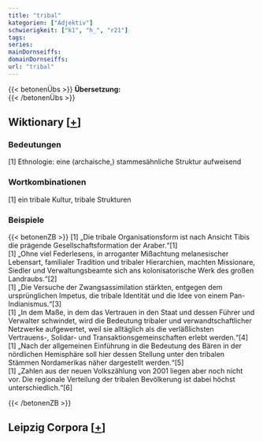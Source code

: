 ```yaml
---
title: "tribal"
kategorien: ["Adjektiv"]
schwierigkeit: ["k1", "h_", "r21"]
tags:
series:
mainDornseiffs:
domainDornseiffs:
url: "tribal"
---
```


{{< betonenÜbs >}}
**Übersetzung:**  
{{< /betonenÜbs >}}

## Wiktionary [[+](https://de.wiktionary.org/wiki/tribal)]

### Bedeutungen
[1] Ethnologie: eine (archaische,) stammesähnliche Struktur aufweisend  

### Wortkombinationen
[1] ein tribale Kultur, tribale Strukturen  

### Beispiele
{{< betonenZB >}}
[1] „Die tribale Organisationsform ist nach Ansicht Tibis die prägende Gesellschaftsformation der Araber.“[1]  
[1] „Ohne viel Federlesens, in arroganter Mißachtung melanesischer Lebensart, familialer Tradition und tribaler Hierarchien, machten Missionare, Siedler und Verwaltungsbeamte sich ans kolonisatorische Werk des großen Landraubs.“[2]  
[1] „Die Versuche der Zwangsassimilation stärkten, entgegen dem ursprünglichen Impetus, die tribale Identität und die Idee von einem Pan-Indianismus.“[3]  
[1] „In dem Maße, in dem das Vertrauen in den Staat und dessen Führer und Verwalter schwindet, wird die Bedeutung tribaler und verwandtschaftlicher Netzwerke aufgewertet, weil sie alltäglich als die verläßlichsten Vertrauens-, Solidar- und Transaktionsgemeinschaften erlebt werden.“[4]  
[1] „Nach der allgemeinen Einführung in die Bedeutung des Bären in der nördlichen Hemisphäre soll hier dessen Stellung unter den tribalen Stämmen Nordamerikas näher dargestellt werden.“[5]  
[1] „Zahlen aus der neuen Volkszählung von 2001 liegen aber noch nicht vor. Die regionale Verteilung der tribalen Bevölkerung ist dabei höchst unterschiedlich.“[6]  

{{< /betonenZB >}}

## Leipzig Corpora [[+](https://corpora.uni-leipzig.de/en/res?word=tribal&corpusId=deu_newscrawl-public_2018)]

